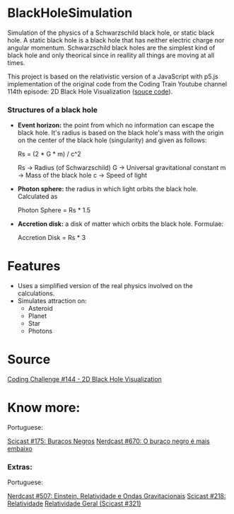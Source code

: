 # BlackHoleSimulation

<p>
Simulation of the physics of a Schwarzschild black hole, or static black hole. A static black hole is a black hole that has neither electric charge nor angular momentum. Schwarzschild black holes are the simplest kind of black hole and only theorical since in reallity all things are moving at all times.
</p>

<p>
This project is based on the relativistic version of a JavaScript with p5.js implementation of the original code from the Coding Train Youtube channel 114th episode: 2D Black Hole Visualization
(<a href='https://editor.p5js.org/codingtrain/sketches/4DvaeH0Ur'>souce code</a>).
</p>

### Structures of a black hole

- **Event horizon:** the point from which no information can escape the black hole. It's radius is based on the black hole's mass with the origin on the center of the black hole (singularity) and given as follows:

	Rs = (2 * G * m) / c^2


	Rs -> Radius (of Schwarzschild)
    G -> Universal gravitational constant
    m -> Mass of the black hole
    c -> Speed of light

- **Photon sphere:** the radius in which light orbits the black hole. Calculated as

	Photon Sphere = Rs * 1.5

- **Accretion disk:** a disk of matter which orbits the black hole. Formulae:

	Accretion Disk = Rs * 3

# Features

- Uses a simplified version of the real physics involved on the calculations.
- Simulates attraction on:
    - Asteroid
    - Planet
    - Star
    - Photons

# Source

[Coding Challenge #144 - 2D Black Hole Visualization](https://thecodingtrain.com/CodingChallenges/144-black-hole-visualization.html)

# Know more:

<p>Portuguese:</p>

[Scicast #175: Buracos Negros](https://www.deviante.com.br/podcasts/scicast/scicast-175-buracos-negros/)
[Nerdcast #670: O buraco negro é mais embaixo](https://jovemnerd.com.br/nerdcast/o-buraco-negro-e-mais-embaixo/)

### Extras:

<p>Portuguese:</p>

[Nerdcast #507: Einstein, Relatividade e Ondas Gravitacionais](https://jovemnerd.com.br/nerdcast/nerdcast-507-einstein-relatividade-e-ondas-gravitacionais/)
[Scicast #218: Relatividade](https://www.deviante.com.br/podcasts/scicast/scicast-218-relatividade/)
[Relatividade Geral (Scicast #321)](https://www.deviante.com.br/podcasts/scicast-321/)
